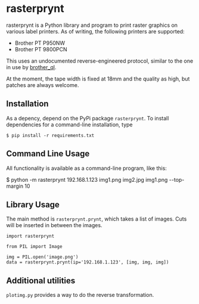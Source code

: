# rasterprynt

rasterprynt is a Python library and program to print raster graphics on various label printers. As of writing, the following printers are supported:

- Brother PT P950NW
- Brother PT 9800PCN

This uses an undocumented reverse-engineered protocol, similar to the one in use by [brother_ql](https://github.com/pklaus/brother_ql/tree/master/brother_ql).

At the moment, the tape width is fixed at 18mm and the quality as high, but patches are always welcome.

## Installation

As a depency, depend on the PyPi package `rasterprynt`. To install dependencies for a command-line installation, type

	$ pip install -r requirements.txt

## Command Line Usage

All functionality is available as a command-line program, like this:

   $ python -m rasterprynt 192.168.1.123 img1.png img2.jpg img1.png --top-margin 10

## Library Usage

The main method is `rasterprynt.prynt`, which takes a list of images. Cuts will be inserted in between the images.

    import rasterprynt

    from PIL import Image

    img = PIL.open('image.png')
    data = rasterprynt.prynt(ip='192.168.1.123', [img, img, img])

## Additional utilities

`plotimg.py` provides a way to do the reverse transformation.